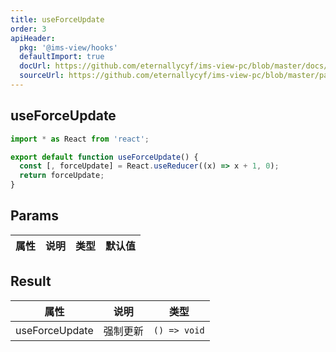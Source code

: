 ```yaml
---
title: useForceUpdate
order: 3
apiHeader:
  pkg: '@ims-view/hooks'
  defaultImport: true
  docUrl: https://github.com/eternallycyf/ims-view-pc/blob/master/docs/hooks/useForceUpdate.md
  sourceUrl: https://github.com/eternallycyf/ims-view-pc/blob/master/packages/hooks/src/useForceUpdate.ts
---
```


## useForceUpdate

```ts
import * as React from 'react';

export default function useForceUpdate() {
  const [, forceUpdate] = React.useReducer((x) => x + 1, 0);
  return forceUpdate;
}
```

## Params

| 属性 | 说明 | 类型 | 默认值 |
| ---- | ---- | ---- | ------ |

## Result

| 属性           | 说明     | 类型         |
| -------------- | -------- | ------------ |
| useForceUpdate | 强制更新 | `() => void` |
